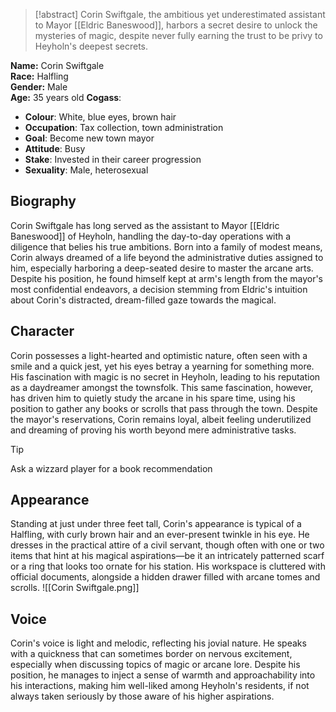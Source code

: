 > [!abstract]
> Corin Swiftgale, the ambitious yet underestimated assistant to Mayor [[Eldric Baneswood]], harbors a secret desire to unlock the mysteries of magic, despite never fully earning the trust to be privy to Heyholn's deepest secrets.

**Name:** Corin Swiftgale  
**Race:** Halfling  
**Gender:** Male  
**Age:** 35 years old
**Cogass**:
- **Colour**: White, blue eyes, brown hair
- **Occupation**: Tax collection, town administration
- **Goal**: Become new town mayor
- **Attitude**: Busy
- **Stake**: Invested in their career progression
- **Sexuality**: Male, heterosexual
## Biography
Corin Swiftgale has long served as the assistant to Mayor [[Eldric Baneswood]] of Heyholn, handling the day-to-day operations with a diligence that belies his true ambitions. Born into a family of modest means, Corin always dreamed of a life beyond the administrative duties assigned to him, especially harboring a deep-seated desire to master the arcane arts. Despite his position, he found himself kept at arm's length from the mayor's most confidential endeavors, a decision stemming from Eldric's intuition about Corin's distracted, dream-filled gaze towards the magical.
## Character
Corin possesses a light-hearted and optimistic nature, often seen with a smile and a quick jest, yet his eyes betray a yearning for something more. His fascination with magic is no secret in Heyholn, leading to his reputation as a daydreamer amongst the townsfolk. This same fascination, however, has driven him to quietly study the arcane in his spare time, using his position to gather any books or scrolls that pass through the town. Despite the mayor's reservations, Corin remains loyal, albeit feeling underutilized and dreaming of proving his worth beyond mere administrative tasks.

> [!tip]
> Ask a wizzard player for a book recommendation 
## Appearance
Standing at just under three feet tall, Corin's appearance is typical of a Halfling, with curly brown hair and an ever-present twinkle in his eye. He dresses in the practical attire of a civil servant, though often with one or two items that hint at his magical aspirations—be it an intricately patterned scarf or a ring that looks too ornate for his station. His workspace is cluttered with official documents, alongside a hidden drawer filled with arcane tomes and scrolls.
![[Corin Swiftgale.png]]
## Voice
Corin's voice is light and melodic, reflecting his jovial nature. He speaks with a quickness that can sometimes border on nervous excitement, especially when discussing topics of magic or arcane lore. Despite his position, he manages to inject a sense of warmth and approachability into his interactions, making him well-liked among Heyholn's residents, if not always taken seriously by those aware of his higher aspirations.